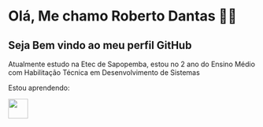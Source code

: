 # Olá, Me chamo Roberto Dantas 👋👋
## Seja Bem vindo ao meu perfil GitHub

<!--
**Roberto-Dantas/Roberto-Dantas** is a ✨ _special_ ✨ repository because its `README.md` (this file) appears on your GitHub profile.

Here are some ideas to get you started:
- 🔭 I’m currently working on ...
- 🌱 I’m currently learning ...
- 👯 I’m looking to collaborate on ...
- 🤔 I’m looking for help with ...
- 💬 Ask me about ...
- 📫 How to reach me: ...
- 😄 Pronouns: ...
- ⚡ Fun fact: ...
-->

Atualmente estudo na Etec de Sapopemba, estou no 2 ano do Ensino Médio com Habilitação Técnica em Desenvolvimento de Sistemas

Estou aprendendo:

<img src="https://cdn.jsdelivr.net/gh/devicons/devicon/icons/javascript/javascript-original.svg" width="40" height="40"/>
          
